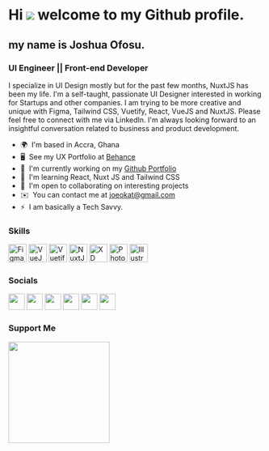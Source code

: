 # Hi ![](https://user-images.githubusercontent.com/18350557/176309783-0785949b-9127-417c-8b55-ab5a4333674e.gif) welcome to my Github profile.

##  my name is Joshua Ofosu.

### UI Engineer || Front-end Developer

I specialize in UI Design mostly but for the past few months, NuxtJS has been my life. I'm a self-taught, passionate UI Designer interested in working for Startups and other companies. I am trying to be more creative and unique with Figma, Tailwind CSS, Vuetify, React, VueJS and NuxtJS. Please feel free to connect with me via LinkedIn. I'm always looking forward to an insightful conversation related to business and product development.

- 🌍  I'm based in Accra, Ghana
- 🖥️  See my UX Portfolio at [Behance](http://be.net/joeokat)
- 🚀  I'm currently working on my [Github Portfolio](http://github.com/joeokat)
- 🧠  I'm learning React, Nuxt JS and Tailwind CSS
- 🤝  I'm open to collaborating on interesting projects
- ✉️  You can contact me at [joeokat@gmail.com](mailto:joeokat@gmail.com)
- ⚡  I am basically a Tech Savvy.

### Skills

<p align="left">
<a href="https://www.figma.com/" target="_blank" rel="noreferrer"><img src="https://raw.githubusercontent.com/danielcranney/readme-generator/main/public/icons/skills/figma-colored.svg" width="36" height="36" alt="Figma" /></a>
<a href="https://vuejs.org/" target="_blank" rel="noreferrer"><img src="https://cdn.cdnlogo.com/logos/v/84/vue-js.svg" width="36" height="36" alt="VueJS" /></a>
<a href="https://vuetifyjs.com/" target="_blank" rel="noreferrer"><img src="https://cdn.cdnlogo.com/logos/v/50/vuetify.svg" width="36" height="36" alt="Vuetify" /></a>
<a href="https://cdnlogo.com/logo/nuxt-square_26053.html" target="_blank" rel="noreferrer"><img src="https://cdn.cdnlogo.com/logos/n/43/nuxt-square.svg" width="36" height="36" alt='NuxtJS' /></a>
<a href="https://www.adobe.com/uk/products/xd.html" target="_blank" rel="noreferrer"><img src="https://raw.githubusercontent.com/danielcranney/readme-generator/main/public/icons/skills/xd-colored.svg" width="36" height="36" alt="XD" /></a>
<a href="https://www.adobe.com/uk/products/photoshop.html" target="_blank" rel="noreferrer"><img src="https://raw.githubusercontent.com/danielcranney/readme-generator/main/public/icons/skills/photoshop-colored.svg" width="36" height="36" alt="Photoshop" /></a>
<a href="adobe.com/uk/products/illustrator.html" target="_blank" rel="noreferrer"><img src="https://raw.githubusercontent.com/danielcranney/readme-generator/main/public/icons/skills/illustrator-colored.svg" width="36" height="36" alt="Illustrator" /></a>
</p>

### Socials

<p align="left"> <a href="https://www.behance.com/joeokat" target="_blank" rel="noreferrer"><img src="https://raw.githubusercontent.com/danielcranney/readme-generator/main/public/icons/socials/behance.svg" width="32" height="32" /></a> <a href="https://www.dribbble.com/joeokat" target="_blank" rel="noreferrer"><img src="https://raw.githubusercontent.com/danielcranney/readme-generator/main/public/icons/socials/dribbble.svg" width="32" height="32" /></a> <a href="https://www.github.com/joeokat" target="_blank" rel="noreferrer"><img src="https://raw.githubusercontent.com/danielcranney/readme-generator/main/public/icons/socials/github.svg" width="32" height="32" /></a> <a href="http://www.instagram.com/joeokatgh" target="_blank" rel="noreferrer"><img src="https://raw.githubusercontent.com/danielcranney/readme-generator/main/public/icons/socials/instagram.svg" width="32" height="32" /></a> <a href="https://www.linkedin.com/in/joeokat" target="_blank" rel="noreferrer"><img src="https://raw.githubusercontent.com/danielcranney/readme-generator/main/public/icons/socials/linkedin.svg" width="32" height="32" /></a> <a href="https://www.twitter.com/joeokat" target="_blank" rel="noreferrer"><img src="https://raw.githubusercontent.com/danielcranney/readme-generator/main/public/icons/socials/twitter.svg" width="32" height="32" /></a></p>

### Support Me

<a href="#"><img src="https://cdn.buymeacoffee.com/buttons/v2/default-yellow.png" width="200" /></a>
